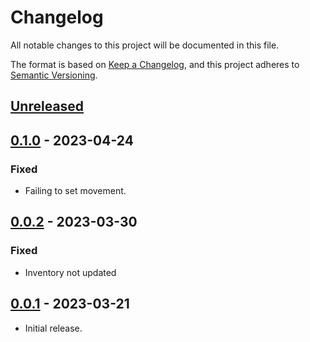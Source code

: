 # Changelog

All notable changes to this project will be documented in this file.

The format is based on [Keep a Changelog](https://keepachangelog.com/en/1.0.0/),
and this project adheres to [Semantic Versioning](https://semver.org/spec/v2.0.0.html).

## [Unreleased]

## [0.1.0] - 2023-04-24

### Fixed

- Failing to set movement.

## [0.0.2] - 2023-03-30

### Fixed

- Inventory not updated

## [0.0.1] - 2023-03-21

- Initial release.

[unreleased]: https://github.com/NovelCraft/SDK-DotNet/compare/v0.1.0...HEAD
[0.1.0]: https://github.com/NovelCraft/SDK-DotNet/compare/v0.0.2...v0.1.0
[0.0.2]: https://github.com/NovelCraft/SDK-DotNet/compare/v0.0.1...v0.0.2
[0.0.1]: https://github.com/NovelCraft/SDK-DotNet/releases/tag/v0.0.1
